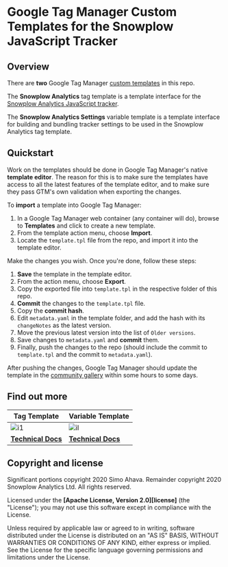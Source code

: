 # Google Tag Manager Custom Templates for the Snowplow JavaScript Tracker

## Overview

There are **two** Google Tag Manager [custom templates](https://developers.google.com/tag-manager/templates) in this repo. 

The **Snowplow Analytics** tag template is a template interface for the [Snowplow Analytics JavaScript tracker](https://github.com/snowplow/snowplow-javascript-tracker).

The **Snowplow Analytics Settings** variable template is a template interface for building and bundling tracker settings to be used in the Snowplow Analytics tag template.

## Quickstart

Work on the templates should be done in Google Tag Manager's native **template editor**. The reason for this is to make sure the templates have access to all the latest features of the template editor, and to make sure they pass GTM's own validation when exporting the changes.

To **import** a template into Google Tag Manager:

1. In a Google Tag Manager web container (any container will do), browse to **Templates** and click to create a new template.
2. From the template action menu, choose **Import**.
3. Locate the `template.tpl` file from the repo, and import it into the template editor.

Make the changes you wish. Once you're done, follow these steps:

1. **Save** the template in the template editor.
2. From the action menu, choose **Export**.
3. Copy the exported file into `template.tpl` in the respective folder of this repo.
4. **Commit** the changes to the `template.tpl` file.
5. Copy the **commit hash**.
6. Edit `metadata.yaml` in the template folder, and add the hash with its `changeNotes` as the latest version.
7. Move the previous latest version into the list of `Older versions`.
8. Save changes to `metadata.yaml` and **commit** them.
9. Finally, push the changes to the repo (should include the commit to `template.tpl` and the commit to `metadata.yaml`).

After pushing the changes, Google Tag Manager should update the template in the [community gallery](https://tagmanager.google.com/gallery/#/) within some hours to some days.

## Find out more

| Tag Template | Variable Template |
|---------------------------------|----------------------------------|
| ![i1][techdocs-image]           | ![il][techdocs-image]
| **[Technical Docs](https://www.simoahava.com/analytics/custom-templates/snowplow-analytics/)** | **[Technical Docs](https://www.simoahava.com/analytics/custom-templates/snowplow-analytics-settings/)** |

## Copyright and license

Significant portions copyright 2020 Simo Ahava. Remainder copyright 2020 Snowplow Analytics Ltd. All rights reserved.

Licensed under the **[Apache License, Version 2.0][license]** (the "License");
you may not use this software except in compliance with the License.

Unless required by applicable law or agreed to in writing, software
distributed under the License is distributed on an "AS IS" BASIS,
WITHOUT WARRANTIES OR CONDITIONS OF ANY KIND, either express or implied.
See the License for the specific language governing permissions and
limitations under the License.

[techdocs-image]: https://d3i6fms1cm1j0i.cloudfront.net/github/images/techdocs.png
